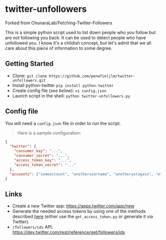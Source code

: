 # twitter-unfollowers

Forked from ChunaraLab/Fetching-Twitter-Followers

This is a simple python script used to list down people who you follow but are not following you back. It can be used to detect people who have unfollowed you. I know it's a childish concept, but let's admit that we all care about this piece of information to some degree.

## Getting Started

* Clone: `git clone https://github.com/penafieljlm/twitter-unfollowers.git`
* Install python-twitter `pip install python-twitter`
* Create config file (*see below*): `vi config.json`
* Launch script in the shell: `python twitter-unfollowers.py`

## Config file

You will need a `config.json` file in order to run the script.
> Here is a sample configuration:

```json
{
  "twitter": {
    "consumer_key": "...",
    "consumer_secret": "...",
    "access_token_key": "...",
    "access_token_secret": "..."
  },
  "accounts": ["someaccount", "anotherusername", "anotheryetagain", "etc"]
}

```

## Links

* Create a new Twitter app: https://apps.twitter.com/app/new
* Generate the needed access tokens by using one of the methods described [here](https://github.com/bear/python-twitter#api) (either use the `get_access_token.py` or generate it via Twitter).
* `/followers/ids` API: https://dev.twitter.com/rest/reference/get/followers/ids